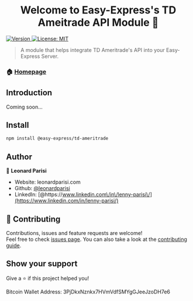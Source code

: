 <h1 align="center">Welcome to Easy-Express's TD Ameitrade API Module 👋</h1>
<p>
  <a href="https://www.npmjs.com/package/@easy-express/td-ameritrade" target="_blank">
    <img alt="Version" src="https://img.shields.io/npm/v/@easy-express/td-ameritrade.svg">
  </a>
  <a href="#" target="_blank">
    <img alt="License: MIT" src="https://img.shields.io/badge/License-MIT-yellow.svg" />
  </a>
</p>

> A module that helps integrate TD Ameritrade's API into your Easy-Express Server.

### 🏠 [Homepage](https://github.com/easy-express/td-ameritrade#readme)

## Introduction

Coming soon...

## Install

```sh
npm install @easy-express/td-ameritrade
```

## Author

👤 **Leonard Parisi**

- Website: leonardparisi.com
- Github: [@leonardparisi](https://github.com/leonardparisi)
- LinkedIn: [@https:\/\/www.linkedin.com\/in\/lenny-parisi\/](https://www.linkedin.com/in/lenny-parisi/)

## 🤝 Contributing

Contributions, issues and feature requests are welcome!<br />Feel free to check [issues page](https://github.com/easy-express/graphql/issues). You can also take a look at the [contributing guide](https://github.com/easy-express/graphql/blob/master/CONTRIBUTING.md).

## Show your support

Give a ⭐️ if this project helped you!

Bitcoin Wallet Address: 3PjDkxNznkx7HVmVdfSMYgGJeeJzoDH7e6
